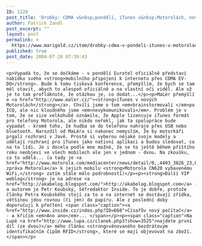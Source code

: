 ```yaml
---
ID: 1220
post_title: 'Drobky: CDMA v&nbsp;pondělí, iTunes v&nbsp;Motorolách, nový weblog, RFID'
author: Patrick Zandl
post_excerpt: ""
layout: post
permalink: >
  https://www.marigold.cz/item/drobky-cdma-v-pondeli-itunes-v-motorolach-novy-weblog-rfid
published: true
post_date: 2004-07-28 07:39:43
---
```

	<p>Vypadá to, že se dočkáme - v pondělí Eurotel oficiálně představí nabídku svého <strong>mobilního připojení k internetu přes CDMA EV-DO</strong>. Bude k tomu tisková konference, přemýšlím, že bych se tam měl stavit, abych to alespoň oficiálně a na vlastní oči viděl. Ale už je to tak profláknuté, že otázkou je, co dodat...</p><p>MaLér přemýšlí o <a href="http://www.maler.cz/"><strong>iTunes v nových Motorolách</strong></a>. Chvíli jsme o tom <em>brainstormovali </em>po ICQ, ale nic kloudného jsme <em>nevykomunikovali</em>. Problém je v tom, že se sice velkohubě oznámilo, že Apple licencuje iTunes formát pro telefony Motorola, ale nikdo neřekl, jak ta spolupráce bude vypadat - kromě toho, že hudba se do telefonu nahraje přes USB nebo bluetooth. Narozdíl od MaLéra si nakonec nemyslím, že by motorkáři prgali rozhraní v Javě. Prostě si vyberou nějaké svoje modely a udělají rozhraní pro iTunes jako nativní aplikaci a budou sledovat, co na to lídi. Je i docela podle mne možné, že se to ještě během příštího roku neobjeví ve všech mobilech ale jen v jednom - dvou. Na zkoušku, co to udělá... (a tady je <a href="http://www.motorola.com/mediacenter/news/detail/0,,4493_3826_23,00.html">tisková zpráva Motorola</a> k jejich mobilu <strong>Motorola CN620 vybavenému WiFi,</strong> zatím stále málo podrobností)</p><p><strong>Další VIP weblog</strong> je na adrese <a href="http://akabelog.blogspot.com/">http://akabelog.blogspot.com</a> - a autorem je Petr Koubský, šéfredaktor Inside. To je dobře, protože články Petra Koubského stojí za to a na internet se dostávají zřídka, většinou jdou rovnou (či jen) do papíru. Ale z poslední doby doporučuji k přečtení <span class="caption"><a href="http://www.inside.cz/index.php?ID=668">Císařův nový počítač</a> - a křičím <em>Ano ano</em>... </span></p><p><span class="caption">Na Lupě <a href="http://www.lupa.cz/clanek.php3?show=3525">najdete první díl (ze dvou)</a> mého článku <strong>věnovaného bezdrátovým identifikačním čipům RFID</strong>, které se mají objevovat na zboží. </span></p>